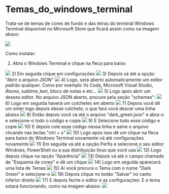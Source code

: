 # Temas_do_windows_terminal
Trata-se de temas de cores de fundo e das letras do terminal Windows Terminal disponível no Microsoft Store que ficará assim como na imagem abaxo:

<img src="https://github.com/Marcos-Vitor123/Temas_do_windows_terminal/blob/main/Thema%20dark%20green.PNG">

Como instalar:

1) Abra o Windows Terminal e clique na fleca para baixo
<img src="https://github.com/Marcos-Vitor123/Temas_do_windows_terminal/blob/main/01.PNG">
2) Em seguida clique em configurações
<img src="https://github.com/Marcos-Vitor123/Temas_do_windows_terminal/blob/main/02.PNG">
3) Depois vá até a opção "Abrir o arquivo JSON"
<img src="https://github.com/Marcos-Vitor123/Temas_do_windows_terminal/blob/main/03.PNG">
4) Logo, será aberto automaticamente um editor padrão qualquer. Como por exemplo Vs Code, Microsoft Visual Studio, Átomo, sublime_text, bloco de notas e etc...
<img src="https://github.com/Marcos-Vitor123/Temas_do_windows_terminal/blob/main/04.PNG">
5) Logo após abrir um desses editor. No arquivo JSON aberto, procure pela seção "schemes":
<img src="https://github.com/Marcos-Vitor123/Temas_do_windows_terminal/blob/main/05.PNG">
6) Logo em seguida haverá um colchetes em aberto
<img src="https://github.com/Marcos-Vitor123/Temas_do_windows_terminal/blob/main/06.PNG">
7) Depois você dê um enter logo depois desse colchete, o que fará você descer uma linha abaixo
<img src="https://github.com/Marcos-Vitor123/Temas_do_windows_terminal/blob/main/07.PNG">
8) Então depois você vá até o arquivo "dark_green.json" e abra-o e selecione-o todo o código e copie
<img src="https://github.com/Marcos-Vitor123/Temas_do_windows_terminal/blob/main/08.PNG">
9) E Selecione todo esse código e copie
<img src="https://github.com/Marcos-Vitor123/Temas_do_windows_terminal/blob/main/09.PNG">
10) E depois cole esse código nessa linha e salve o arquivo clicando nas teclas "ctrl + s"
<img src="https://github.com/Marcos-Vitor123/Temas_do_windows_terminal/blob/main/10.PNG">
10) Logo após isso dê um clique na fleca para baixo do Windows Terminal novamente vá até configurações novamente
<img src="https://github.com/Marcos-Vitor123/Temas_do_windows_terminal/blob/main/11.PNG">
11) Em seguida vá até a opção Perfis e selecione o seu editor Windows, PowerShell ou a sua distribuição linux que você usa
<img src="https://github.com/Marcos-Vitor123/Temas_do_windows_terminal/blob/main/12.PNG">
12) Logo depois clique na opção "Aparência"
<img src="https://github.com/Marcos-Vitor123/Temas_do_windows_terminal/blob/main/13.PNG">
13) Depois vá até o campo chamado de "Esquema de cores" e dê um clique
<img src="https://github.com/Marcos-Vitor123/Temas_do_windows_terminal/blob/main/14.PNG">
14) Logo em seguida aparecerá uma lista de Temas
<img src="https://github.com/Marcos-Vitor123/Temas_do_windows_terminal/blob/main/15.PNG">
15) Aí você procura o Tema com o nome "Dark Green" e selecione-o
<img src="https://github.com/Marcos-Vitor123/Temas_do_windows_terminal/blob/main/16.PNG">
16) Depois clique no botão "Salvar" no canto inferior direito
<img src="https://github.com/Marcos-Vitor123/Temas_do_windows_terminal/blob/main/17.PNG">
17) E depois feche o editor e as configurações. E o tema estará funcionando, como na imagem abaixo:
<img src="https://github.com/Marcos-Vitor123/Temas_do_windows_terminal/blob/main/18.PNG">
